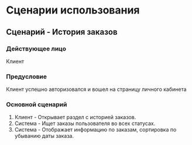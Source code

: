 # Сценарии использования
## Сценарий - История заказов
### Действующее лицо
Клиент
### Предусловие
Клиент успешно авторизовался и вошел на страницу личного кабинета
### Основной сценарий
1. Клиент - Открывает раздел с историей заказов.
2. Система - Ищет заказы пользователя во всех статусах.
3. Система - Отображает информацию по заказам, сортировка по убыванию даты заказа.
